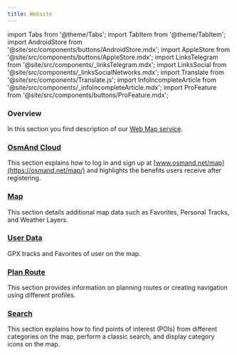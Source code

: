 ```yaml
---
title: Website
---
```


import Tabs from '@theme/Tabs';
import TabItem from '@theme/TabItem';
import AndroidStore from '@site/src/components/buttons/AndroidStore.mdx';
import AppleStore from '@site/src/components/buttons/AppleStore.mdx';
import LinksTelegram from '@site/src/components/_linksTelegram.mdx';
import LinksSocial from '@site/src/components/_linksSocialNetworks.mdx';
import Translate from '@site/src/components/Translate.js';
import InfoIncompleteArticle from '@site/src/components/_infoIncompleteArticle.mdx';
import ProFeature from '@site/src/components/buttons/ProFeature.mdx';


### Overview

In this section you find description of our [Web Map service](https://osmand.net/map).

### [OsmAnd Cloud](./web-cloud.md)

This section explains how to log in and sign up at [www.osmand.net/map](https://osmand.net/map/) and highlights the benefits users receive after registering.

### [Map](./web-map.md)

This section details additional map data such as Favorites, Personal Tracks, and Weather Layers.

### [User Data](./web-userdata.md)

GPX tracks and Favorites of user on the map.

### [Plan Route](./planner.md)

This section provides information on planning routes or creating navigation using different profiles.

### [Search](./web-search.md)

This section explains how to find points of interest (POIs) from different categories on the map, perform a classic search, and display category icons on the map.
